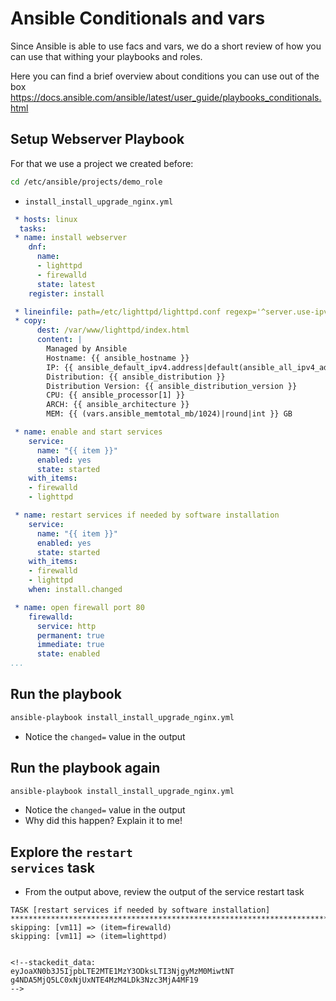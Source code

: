 # Ansible Conditionals and vars
Since Ansible is able to use facs and vars, we do a short review of how you can use that withing your playbooks and roles.

Here you can find a brief overview about conditions you can use out of the box
https://docs.ansible.com/ansible/latest/user_guide/playbooks_conditionals.html

## Setup Webserver Playbook
For that we use a project we created before:
```bash
cd /etc/ansible/projects/demo_role
```
 * <code>install_install_upgrade_nginx.yml</code>
```yaml
 * hosts: linux
  tasks:
 * name: install webserver
    dnf: 
      name: 
      - lighttpd
      - firewalld
      state: latest
    register: install

 * lineinfile: path=/etc/lighttpd/lighttpd.conf regexp='^server.use-ipv6' line='server.use-ipv6 = "disable"'
 * copy:
      dest: /var/www/lighttpd/index.html
      content: |
        Managed by Ansible
        Hostname: {{ ansible_hostname }}
        IP: {{ ansible_default_ipv4.address|default(ansible_all_ipv4_addresses[0])}}
        Distribution: {{ ansible_distribution }}
        Distribution Version: {{ ansible_distribution_version }}
        CPU: {{ ansible_processor[1] }}
        ARCH: {{ ansible_architecture }}
        MEM: {{ (vars.ansible_memtotal_mb/1024)|round|int }} GB

 * name: enable and start services
    service:
      name: "{{ item }}"
      enabled: yes
      state: started
    with_items:
    - firewalld
    - lighttpd

 * name: restart services if needed by software installation
    service:
      name: "{{ item }}"
      enabled: yes
      state: started
    with_items:
    - firewalld
    - lighttpd
    when: install.changed

 * name: open firewall port 80
    firewalld: 
      service: http 
      permanent: true 
      immediate: true 
      state: enabled
...
```
## Run the playbook
```bash
ansible-playbook install_install_upgrade_nginx.yml
```

 * Notice the <code>changed=</code> value in the output

## Run the playbook again
```bash
ansible-playbook install_install_upgrade_nginx.yml
```

 * Notice the <code>changed=</code> value in the output
 * Why did this happen? Explain it to me!
 
 ## Explore the <code>restart services</code> task
 * From the output above, review the output of the service restart task
 ```
 TASK [restart services if needed by software installation] ***************************************************************************
skipping: [vm11] => (item=firewalld) 
skipping: [vm11] => (item=lighttpd) 


<!--stackedit_data:
eyJoaXN0b3J5IjpbLTE2MTE1MzY3ODksLTI3NjgyMzM0MiwtNT
g4NDA5MjQ5LC0xNjUxNTE4MzM4LDk3Nzc3MjA4MF19
-->